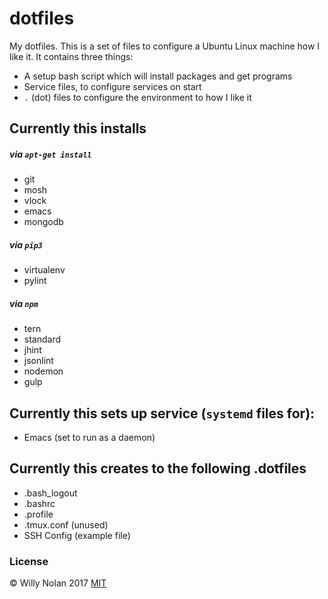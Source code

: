 # dotfiles
My dotfiles. This is a set of files to configure a Ubuntu Linux machine how I like it.
It contains three things:
- A setup bash script which will install packages and get programs
- Service files, to configure services on start
- `.` (dot) files to configure the environment to how I like it

## Currently this installs
##### via `apt-get install`
- git
- mosh
- vlock
- emacs
- mongodb

##### via `pip3`
-	virtualenv
-	pylint

##### via `npm`
- tern
- standard
- jhint
- jsonlint
- nodemon
- gulp

## Currently this sets up service (`systemd` files for):
- Emacs (set to run as a daemon)

## Currently this creates to the following .dotfiles
- .bash_logout
- .bashrc
- .profile
- .tmux.conf (unused)
- SSH Config (example file)

### License
:copyright: Willy Nolan 2017 
[MIT](http://en.wikipedia.org/wiki/MIT_License)
